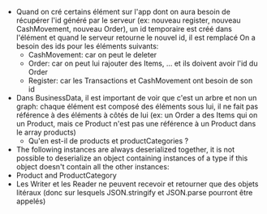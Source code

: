 - Quand on cré certains élément sur l'app dont on aura besoin de récupérer l'id généré par le serveur (ex: nouveau register, nouveau CashMovement, nouveau Order), un id temporaire est créé dans l'élément et quand le serveur retourne le nouvel id, il est remplacé
On a besoin des ids pour les éléments suivants:
	- CashMovement: car on peut le deleter
	- Order: car on peut lui rajouter des Items, ... et ils doivent avoir l'id du Order
	- Register: car les Transactions et CashMovement ont besoin de son id
- Dans BusinessData, il est important de voir que c'est un arbre et non un graph: chaque élément est composé des éléments sous lui, il ne fait pas référence à des éléments à côtés de lui (ex: un Order a des Items qui on un Product, mais ce Product n'est pas une référence à un Product dans le array products)
	- Qu'en est-il de products et productCategories ?
- The following instances are always deserialized together, it is not possible to deserialize an object containing instances of a type if this object doesn't contain all the other instances:
- Product and ProductCategory
- Les Writer et les Reader ne peuvent recevoir et retourner que des objets litéraux (donc sur lesquels JSON.stringify et JSON.parse pourront être appelés)
